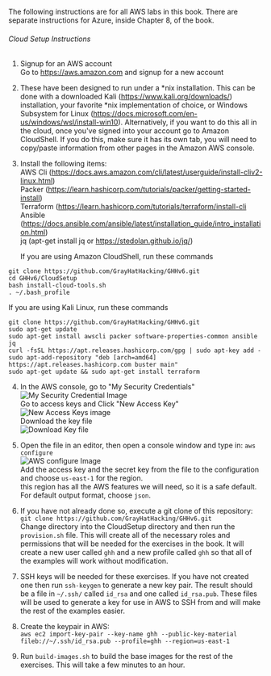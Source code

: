 The following instructions are for all AWS labs in this book.  There are separate instructions for Azure, inside Chapter 8, of the book.

###### Cloud Setup Instructions
1. Signup for an AWS account   
Go to https://aws.amazon.com and signup for a new account

2. These have been designed to run under a *nix installation. This can be done with a downloaded Kali (https://www.kali.org/downloads/)
installation, your favorite *nix implementation of choice, or Windows Subsystem for Linux 
   (https://docs.microsoft.com/en-us/windows/wsl/install-win10). 
   Alternatively, if you want to do this all in the cloud, once you've signed into your account go to Amazon CloudShell. If you do this, make sure it has its own tab, you will need to copy/paste information from other pages in the Amazon AWS console.

3. Install the following items:    
AWS Cli (https://docs.aws.amazon.com/cli/latest/userguide/install-cliv2-linux.html)     
   Packer (https://learn.hashicorp.com/tutorials/packer/getting-started-install)     
   Terraform (https://learn.hashicorp.com/tutorials/terraform/install-cli     
   Ansible (https://docs.ansible.com/ansible/latest/installation_guide/intro_installation.html)     
   jq (apt-get install jq or https://stedolan.github.io/jq/)

   If you are using Amazon CloudShell, run these commands
```
git clone https://github.com/GrayHatHacking/GHHv6.git    
cd GHHv6/CloudSetup
bash install-cloud-tools.sh    
. ~/.bash_profile     
```
   If you are using Kali Linux, run these commands
```
git clone https://github.com/GrayHatHacking/GHHv6.git      
sudo apt-get update   
sudo apt-get install awscli packer software-properties-common ansible jq   
curl -fsSL https://apt.releases.hashicorp.com/gpg | sudo apt-key add -   
sudo apt-add-repository "deb [arch=amd64] https://apt.releases.hashicorp.com buster main"   
sudo apt-get update && sudo apt-get install terraform   
```
 
4. In the AWS console, go to "My Security Credentials"<BR>
![My Security Credential Image](https://github.com/GrayHatHacking/GHHv6/blob/main/CloudSetup/images/aws-signup-1.png) <BR>
   Go to access keys and Click "New Access Key"<BR>
![New Access Keys image](https://github.com/GrayHatHacking/GHHv6/blob/main/CloudSetup/images/aws-signup-2.png) <BR>
   Download the key file <BR>
![Download Key file](https://github.com/GrayHatHacking/GHHv6/blob/main/CloudSetup/images/aws-signup-3.png) <BR>
   
5. Open the file in an editor, then open a console window and type in:
   `aws configure` <BR>
![AWS configure Image](https://github.com/GrayHatHacking/GHHv6/blob/main/CloudSetup/images/aws-signup-4.png) <BR>
   Add the access key and the secret key from the file to the configuration and choose `us-east-1` for the region.<BR>
   this region has all the AWS features we will need, so it is a safe default. For default output format, choose `json`.
   
6. If you have not already done so, execute a git clone of this repository:    
   `git clone https://github.com/GrayHatHacking/GHHv6.git`   
    Change directory into the CloudSetup directory and then run the `provision.sh` file. This will create all of the necessary roles and permissions that will be needed for the
exercises in the book. It will create a new user called `ghh` and a new profile called `ghh` so that all of the examples
   will work without modification.
   
7. SSH keys will be needed for these exercises. If you have not created one then run `ssh-keygen` to 
generate a new key pair. The result should be a file in `~/.ssh/` called `id_rsa` and one called `id_rsa.pub`. 
   These files will be used to generate a key for use in AWS to SSH from and will make the rest of the examples easier.
   
8. Create the keypair in AWS:<BR>
`aws ec2 import-key-pair --key-name ghh --public-key-material fileb://~/.ssh/id_rsa.pub --profile=ghh --region=us-east-1`
   
9. Run `build-images.sh` to build the base images for the rest of the exercises. This will take a few minutes to an hour.  


   

